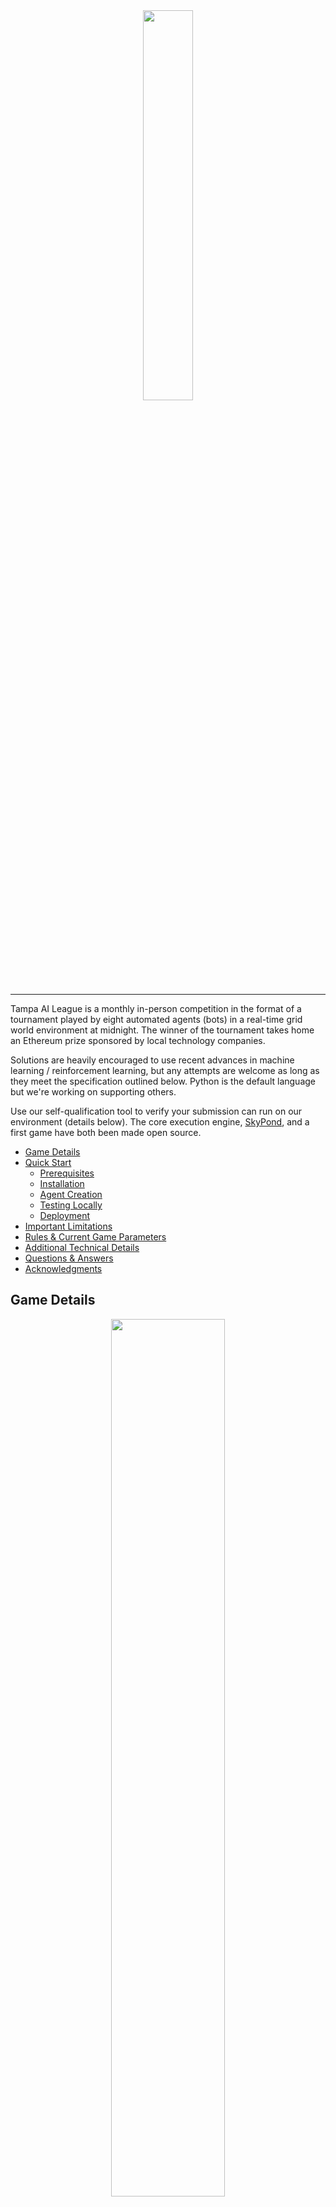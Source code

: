 <div align="center">
  <img src="docs/images/logo.png" width="40%"><br>
</div>

-----------------

Tampa AI League is a monthly in-person competition in the format of a tournament played by eight automated agents (bots) in a real-time grid world environment at midnight. The winner of the tournament takes home an Ethereum prize sponsored by local technology companies.

Solutions are heavily encouraged to use recent advances in machine learning / reinforcement learning, but any attempts are welcome as long as they meet the specification outlined below. Python is the default language but we're working on supporting others.

Use our self-qualification tool to verify your submission can run on our environment (details below). The core execution engine, [SkyPond](https://github.com/upkoi/skypond), and a first game have both been made open source.

* [Game Details](#game-details)
* [Quick Start](#quick-start)
  * [Prerequisites](#0---prerequisites)
  * [Installation](#1---installation)
  * [Agent Creation](#2---agent-creation)
  * [Testing Locally](#3---testing-locally)
  * [Deployment](#4---deployment)
* [Important Limitations](#important-limitations)
* [Rules & Current Game Parameters](#rules--current-game-parameters)
* [Additional Technical Details](#additional-technical-details)
* [Questions & Answers](#questions--answers)
* [Acknowledgments](#acknowledgments)

## Game Details
<div align="center">
  <img src="docs/images/demo-fight.gif" style="width:60%"><br><br/>
</div>

Four keys, representing fragments of an Ethereum private key, are hidden in a maze. Have your agent collect all four keys and you will instantly* be credited the full prize pool. Can't find all four keys? Other agents likely have them and your submission can fight them to win.

Players compete in a small custom multi-agent grid world environment, _Four Keys_, optimized for interaction by machine learning agents. The game is displayed live on a projector. We've balanced the game to help machine learning and non-machine learning agents compete on a relatively level field. See below (and on the event page) for current rules and parameters. Entering a competition is completely free.

The game is turn-based, and each agent can see a small portion of the board surrounding them, provided in a frame each turn. They are also given several previous frames of activity, a breadcrumb frame indicating where the agent has been, and a supplement containing additional information about the agent movement recharge, attack recharge, and position in the larger grid. Agents are strongly suggested to be completely stateless and rely only on this information.

<div align="center">
  <img src="docs/images/tail-frame-diagram.png"><br>
</div>

Games take a maximum of one hour to complete and are hands-off after submission. The game execution time is a great time to chat with other machine learning practitioners and software developers in the area.

_\*Provide an ethereum address to receive prizes. See below for more information. Depending on the game parameters, there might be several rounds before a winner is declared._

## Quick Start
Initial submissions usually can be created in 15-30 minutes by following these instructions on Linux or a Mac. We haven't had a chance to test this on other environments yet.

We've open-sourced / MIT licensed the core execution engine, [SkyPond](https://github.com/upkoi/skypond), to allow transparency into the main code that is running the game.

### 0 - Prerequisites
* Docker
* Python 3.6
* Linux or OS X

The execution environment requires **python 3** (python _3.6 or above_ is strongly suggested for installation simplicity) and a docker installation. It works best on Linux or OS X (due to a dependency on [OpenAI Gym](https://github.com/openai/gym)).

Note: Python 2 support is not currently planned.  

Check your python3 installation with:
```
python3 -V
```

Verify your docker installation with:
```
docker run hello-world
```

Resources
- [OS X Prerequisite Guide](docs/prerequisites/osx.md)
- [Alternative Guide to Installing Python3 on OS X](https://wsvincent.com/install-python3-mac/)
- [Latest Docker Installation Instructions](https://docs.docker.com/install/)

### 1 - Installation

Pull down this repository and run the included setup tool to get started. This will install all dependencies, including SkyPond.

Example:
```
git clone https://github.com/upkoi/tail
cd tail
python3 setup.py install --user

```

Optionally, run a self-test of the execution environment after installation with:

```
python3 qualify.py --self-test --unrestrict-networking
```

_Note: The first time the qualification tool is run it will need to pull down the latest execution environment docker image. This may take several minutes._

### 2 - Agent Creation
Use the included create.py script to copy an existing example. All examples are MIT licensed and are provided as inspiration and starting points.

We offer a starting point for reinforcement learning agents, _tolstoy_. This is an agent that learns how to find and hold on to keys but doesn't fight often. This agent can be trained in about 20-30 minutes to pass the qualification criteria and is a starting point for modification.

Use the create.py script to create a variant of this model...

```
python3 create.py --template neural/tolstoy
```

Follow the prompts to add a name and an optional Ethereum key for your submission.

Once created, cd into the directory and run the included training file.

```
cd yolo
python3 train.py
```

<div align="center">
  <img src="docs/images/train.gif"><br><br>
</div>

This will train a new agent on a medium-sized board with one small opponent using PPO ([Proximal Policy Optimization](https://arxiv.org/pdf/1707.06347.pdf)) - a modern reinforcement learning algorithm.

The training script will intermittently test your agent on a larger board with several agents to visualize progress. The top two small frames in the visualization stage show part of what your agent sees, including the visible board features (like walls, other players, and keys) and the breadcrumb layer (stateful tracking of the last 1000 movements).

This example model uses a deep convolutional neural network and should reach an (okay) average reward of around _9_ in about 10-20 minutes. Feel free to press CTRL+C to stop training at any time after this point.

### 3 - Testing Locally
This sample neural network agent includes everything you need to compete, including the required _handler.py_ file that is used to communicate with your submission. An important part of the competition is self-qualification - validating that your submission is ready for battle and doesn't contain significant errors. To self-qualify your submission at any time, run the qualification tool:

```
mkdir yolo-ready
python3 qualify.py --agent ./yolo --output ./yolo-ready
```

<div align="center">
  <img src="docs/images/qualification.gif"><br><br>
</div>

This will:

- pull down the validation docker image
- start it
- copy your files into it
- attempt to get your submission information
- try to break it by playing simulated rounds of the game against it of increasing difficulty.

If successful (and your submission didn't fail any of the tests) the packaging tool will copy your files into a new folder specified by **--output**.

A quick note here: this process is not wholly deterministic yet. Feel free to give failing agents another shot.

### 4 - Deployment
Copy the contents of the /output folder onto a floppy disk (or specify your drive path with --output in the first place). Be careful not to copy the folder itself. The root folder on the disk should at least contain the entry.py file and the qualification.dat file and typically also contains an info.json file as well as others.

You can validate your packaged submission on your target disk by using **--verify**. Ex:

```
python3 qualify.py --verify /media/rob/disk
```

__Important Note__: After qualification do not edit any part of your agent, including the name! We hash parts of the agent in the qualification process (subject to change) and changing your agent after qualification might cause it to fail.

### 5 - Yeah!
At this point, you know how to create, validate, and package submissions. __We encourage you to check out the other samples and use one as a starting point for creating your own agent.__

The final step is to bring your agent to the tournament. See [midnightfight.ai](https://www.midnightfight.ai) for upcoming battles!

### Get Some Hardware
A modern floppy disk drive and set of two or more floppy disks are recommended. Here is a link to the same hardware used in the competition itself:

[RAAYOO USB Floppy Disk Drive](https://www.amazon.com/gp/product/B077HDT19H/ref=ppx_yo_dt_b_asin_title_o05_s00?ie=UTF8&psc=1)

This drive was approximately $15 as of May 2019.

## Important Limitations

### Disk Space
The most significant constraint for the competition is a hard limit of all submission content at approximately 1.44MB as all submissions are required to be made in-person at the event on a single 3.5" floppy disk. A backup disk is also recommended as magnetic format media is vulnerable to failure due exposure to excessive heat and significant magnetic fields.

This constraint adds a model-compression aspect to some machine learning submissions which may need to be considered during your design. It also helps balance the playing field by preventing very large or complex neural network models.

We also like floppy disks.

### Python 3 & Libraries
Additionally, the floppy disk must contain a Python 3 file, handler.py, which implements a standardized interface through flask (detailed below and in the _examples_ folder).

Your code is run in isolation on a docker image that is preloaded with a standardized set of relevant libraries, including recent versions of:

* NumPy
* Pandas
* Scipy
* TensorFlow
* Keras
* PyTorch
* Keras-RL
* TensorForce
* AI Gym
* h5py
* torch-ac

See the *docker_image* folder in SkyPond for more information and exact versions.

## Rules & Current Game Parameters
The current game, Four Keys, is a custom grid world environment that was designed to be simple to understand and enter, but challenging to master. The initial iteration of the game contains simplified rules which might be expanded in later versions.

The game is a maze-like environment with four keys randomly distributed in a (commonly) 15 by 15 or 30 by 30 tile board. Up to eight players start at points on the outside of the board and take turns moving around to locate keys and attack other players while evading an attack. Once picked up by a player, keys are held in inventory until attacked. **The goal is to hold all four keys simultaneously - which concludes a game.** Depending on the exact tournament, games might be played just once or multiple times.

Players can attack as well as drop individual keys (potentially as a lure). If hit by another player **while holding keys**, the player loses half of their attack recharge and must also wait eight turns before moving again. The attacking player must wait twenty turns before triggering another attack. Both movement and attack recharge values are private and are not broadcast to other players. Be careful of moving adjacent to other players.


| Parameter       | Value           |
| ------------- |:-------------:|
| Game Name      | Four Keys |
| Game Version      | v1.0 |
| Maximum Players      | 8      |
| Minimum Players Needed | 2      |
| Competition Board Size      | 30 x 30 (900 Squares)      |
| Observable Board Size | 7x7 (49 Squares)      |
| Win Condition | A single agent obtains all four keys.      |
| Attack Range		| 1 Square (Adjacent) |
| Attack Recharge		| 20 Turns |
| Attack Movement Penalty (Once Hit - If Holding Keys)		| Drop all keys and wait for eight turns before movement. Lose half of attack recharge. |
| Key Drop Logic		| First randomly selected open tile. This is an important distinction that may result in unexpected behavior in close-quarter combat in narrow corridors or mazes. |
| Time Limit		| 60 Minutes |
| Tie Resolution		| In the event of a tie, victory will go to the player that was able to obtain a key earliest in the game. |

The processing of invalid actions is subject to the discretion of the execution environment. Most invalid actions will result in no action - effectively the loss of a turn.

If an agent is disqualified or unreachable during play, the agent will take the most passive action possible, usually standing still on the game board. This is generally not optimal as not moving is an excellent way to get attacked by other players.

All permissible behavior, given the constraints, including permanently blocking/neutralizing other players is allowed. We only ask that you try not to deliberately disrupt the game by intentionally taking down the execution environment.

## Additional Technical Details
This is a detailed summary of what the executing environment looks like, what is expected from your submission, and a summary of how the platform works from a technical perspective. See the [SkyPond](https://github.com/upkoi/skypond) project for the core execution environment.

### Qualification Token
When you pass self-qualification - using the qualification tool above - a qualification.dat file will be generated for your agent. This is a _low security_ token to indicate your current agent passed qualification and needs to be on your submission at time of submission. Do not modify any part of your agent after qualification or it's possible that the execution engine will reject your submission. If you need to make further changes, be sure to re-qualify your submission.

You can check if a packaged submission will pass qualification at any time by using

```
python3 qualify.py --verify [agent path]
```

### Entry File
The primary required file is **handler.py**. This must contain a flask app exposing two routes:

* /information
* /react

There are working versions of the routes in the _examples_ folder, and it's strongly recommended that you copy an existing sample to start.

As long as you implement these methods to spec in some capacity, we should be able to (at least attempt to) validate your submission.

#### GET /information
This is generally only called when your submission is first loaded (this is done automatically when your disk is entered). It retrieves your display name, a description, an e-mail address (used to look up a gravatar to be displayed on the screen with this other information during the competition), and an Ethereum address of where to send the prize money if your agent wins. The transfer happens automatically at the end of the tournament.

In the sample files, this information is stored in a JSON configuration file and is forwarded back when the route is called.

#### POST /react
This method is called each time the game requires an action from your bot. We strongly encourage a completely stateless implementation. A substantial amount of game state is passed in to help make stateless agents viable. See the example folder for more details.

Note that this method is also called several times after your bot is loaded to ensure it works.

### Execution Resources & Parameters
* Your bot, during the competition, is given approximately 500ms to return a result through the _react_ method.

* Specific hardware resources might vary but expect approximately one 2ghz CPU core and 1GB of memory should be available.

* Your environment will not have access to the internet and will likely appear to be offline.

* Your environment may be restarted/reinitialized during the game.

* You should not rely on the file system to store information across restarts. Any saved information will be removed.

A failure to use those resources to return a result in the allowed time will result in a passive action taken on your behalf, which will likely involve your bot not moving and being vulnerable to attack.

It's strongly recommended that you test your code on a resource-constrained environment by using the qualification tool. It's also encouraged to wrap your main logic or model forward call in a try ... except block and default to a safe action if it fails.

### In-Game Disqualification
The main goal of the execution environment is to keep the game going. If your agent is repeatedly timing / erroring out, or uses excessive resources out of turn, your submission might be automatically disqualified to help keep the game moving forward. For this reason, it's highly recommended to have a simple, stateless implementation that quickly returns a response to the _react_ method.

## Questions & Answers
### Can my submission use the internet?
A: Nope. Your execution environment is held offline.

### It's 2019, why am I using a floppy disk drive?
A: 1.44MB is a great equalizer. It's relatively simple to take larger off the shelf models and libraries and adapt them to fit the execution model here, but that's not as much of a real challenge as writing your own code or learning how to do model compression to get a robust algorithm to run in a resource-constrained environment. By placing a significant constraint on total size, we place competitors on a more equal footing.

### Why Four Keys? What are other game formats under consideration?
A: We wanted to make a multi-agent game that was easy to learn but difficult to master. This game is a work in progress and the specific rules, and game dynamics might evolve over time. However, the exact rules and a qualifying game engine will be published well advance of the competition.

### Do I have to use the packaging tool?
A: Technically no. Feel free not to use it to verify or test out your submission. However, it will help ensure that your submission won't be rejected at the start of the tournament (a similar validation check happens automatically) and we strongly recommend it.

### Do I need to use a neural network?
A: Not at all. Alternative solutions are allowed and encouraged. We attempted to provide enough stateful information to make it easy for both hardcoded as well as reinforcement learning agents to perform well. We're partial towards reinforcement learning and modern algorithms such as A3C as they can rapidly learn the game.

### Are there any age requirements?
Due to our current venue, we request that you be 21 or older. We might relax that requirement in the future.

### I'm lazy / tired, can I just e-mail you a zip file?
<img src="https://media.giphy.com/media/tCYMesnacJ6cE/giphy.gif">

### Does the execution environment have a GPU?
A: No, to simplify execution your model must forward on CPU only. This shouldn't be an issue given the file size limitation effectively limiting the number of model parameters.

### Are teams allowed? How do we submit a team entry?
A: Feel free to submit an entry as a team. If you are submitting on behalf of an organization, then it's encouraged that you use or incorporate your organization name in name field (which ultimately is displayed on the screen during the competition). Also, feel free to submit multiple agents that work together given the environment. However, each submission needs to be delivered in person and we ask that the agent names share a common prefix or element to help identify them as teams. To share the prize, have both agents contain the same target Ethereum address.

### Are there plans to support other languages? How was python selected?
A: Python is a great language for building machine learning solutions (it's the most popular language for data science as of 2019). One of the contributing reasons is the corresponding rich ecosystem of libraries that accelerate machine learning development. See above for the available libraries on the execution environment. It's also a popular language in general, [scoring high on the 2018 stack overflow developer survey](https://insights.stackoverflow.com/survey/2018/#technology-programming-scripting-and-markup-languages). Additionally, it's a speedy language to pick up, we encourage developers in other languages to give it a whirl.

That said, there are plans to eventually add first class support for JavaScript, C#, and Julia.

### Can you add x package to the base execution environment?
A: Changes to the execution environment are carefully considered as they have the potential to change the game dynamics considerably. Part of the challenge is to do well given limited resources. That said, send requests for environment updates to rob@upkoi.com, and if enough requests come in for a given package, we'll consider  integrating it. For now, try including the package - and any dependencies - in your submission. This is challenging for some (more substantial) libraries but possible for others.

### Can you open source the parent competition-time execution environment and display?
A: There's a chance we'll eventually open-source additional parts of the parent competition-time orchestration logic. For now, all of the essentials are included in SkyPond.

### I live in another city, can I participate?
A: Absolutely. There are daily [cheap non-stop flights](https://www.google.com/flights) to Tampa from many cities (including New York and San Francisco) and competitors from anywhere in the world are welcome. It's encouraged to secure a spot in the primary competitor list on the Eventbrite page before booking tickets or securing accommodations (use the registration link on the homepage). Come out to Tampa Bay and eat a Cuban sandwich while battling your fellow ML practitioners.

### What happens if my submission is not accepted by the execution environment on the day of the event? How does the wait list work?
A: Competitors are encouraged to arrive at least 30 minutes before the competition. At least 15 minutes before the game, the execution environment is started and submissions are automatically validated. Solutions that don't pass the validation phase have until the minute before the competition start time to make adjustments and pass validation. If there are any competitors in the wait list the minute before the competition then they are swapped in instead (time permitting). The game automatically starts at midnight.

Competitors on the wait list are swapped in at the final minute before the competition starts to replace no-shows or agents that failed validation. Submissions on the wait list are processed in the order received.

### How private is my submission? How is intellectual property handled?
A: We will not share your submitted code and will (likely) never look at it.

Generally, your submitted code is used for the competition and is permanently removed from the execution environment shortly after the game ends. In the rare event that there is a severe problem with the execution environment that appears to be from malicious intent, submissions might be evaluated privately.

If you'd like more information, please feel free to e-mail rob@upkoi.com.

## Acknowledgments
Both TAIL and SkyPond build on top of the work of talented machine learning practitioners and companies from around the world.

The competition and core execution were inspired and influenced by presentations, conversations, and related competitions at [NeurIPS](https://nips.cc/) 2018, [MLConf](https://mlconf.com/), and [Kaggle Days](https://kaggledays.com/) SF 2019.

See [SkyPond Acknowledgments](https://github.com/upkoi/skypond#acknowledgments) for more information.
